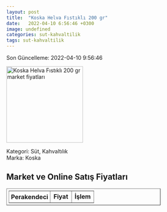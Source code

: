 ```yaml
---
layout: post
title:  "Koska Helva Fıstıklı 200 gr"
date:   2022-04-10 6:56:46 +0300
image: undefined
categories: sut-kahvaltilik
tags: sut-kahvaltilik
---
```


Son Güncelleme: 2022-04-10 9:56:46

<img src="undefined" width="200" alt="Koska Helva Fıstıklı 200 gr market fiyatları" />

Kategori: Süt, Kahvaltılık
<br />
Marka: Koska

<h2>Market ve Online Satış Fiyatları</h2>

<table border="1" style="padding: 5px;width:80%;">
  <tr>
    <td style="padding: 5px;"><strong>Perakendeci</strong></td>
    <td><strong>Fiyat</strong></td>
    <td><strong>İşlem</strong></td>
  </tr>
  
</table>
